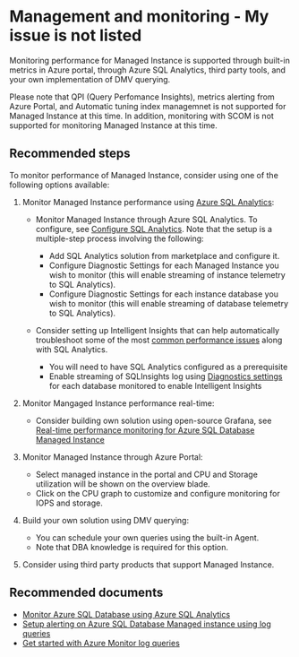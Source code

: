 <properties
	pageTitle="Management and monitoring/My issue is not listed"
	description="Management and monitoring/My issue is not listed"
	infoBubbleText="Management and monitoring/My issue is not listed"
	service="microsoft.sql"
	resource="servers"
	authors="danimir"
	ms.author="danil"
	displayOrder=""
    diagnosticScenario=""
    selfHelpType="generic"
    supportTopicIds="32637281, 32637284"
    resourceTags=""	
	productPesIds="16259"
	cloudEnvironments="public"
	articleId=""
/>

# Management and monitoring - My issue is not listed

Monitoring performance for Managed Instance is supported through built-in metrics in Azure portal, through Azure SQL Analytics, third party tools, and your own implementation of DMV querying.

Please note that QPI (Query Perfomance Insights), metrics alerting from Azure Portal, and Automatic tuning index managemnet is not supported for Managed Instance at this time. In addition, monitoring with SCOM is not supported for monitoring Managed Instance at this time.

## **Recommended steps**

To monitor performance of Managed Instance, consider using one of the following options available:

1. Monitor Managed Instance performance using [Azure SQL Analytics](https://docs.microsoft.com/azure/azure-monitor/insights/azure-sql):

	* Monitor Managed Instance through Azure SQL Analytics. To configure, see [Configure SQL Analytics](https://docs.microsoft.com/azure/azure-monitor/insights/azure-sql#configuration). Note that the setup is a multiple-step process involving the following:
		* Add SQL Analytics solution from marketplace and configure it.
		* Configure Diagnostic Settings for each Managed Instance you wish to monitor (this will enable streaming of instance telemetry to SQL Analytics). 
		* Configure Diagnostic Settings for each instance database you wish to monitor (this will enable streaming of database telemetry to SQL Analytics).

	* Consider setting up Intelligent Insights that can help automatically troubleshoot some of the most [common performance issues](https://docs.microsoft.com/azure/sql-database/sql-database-intelligent-insights-troubleshoot-performance#detectable-database-performance-patterns) along with SQL Analytics.
		* You will need to have SQL Analytics configured as a prerequisite
		* Enable streaming of SQLInsights log using [Diagnostics settings](https://docs.microsoft.com/azure/sql-database/sql-database-metrics-diag-logging#configure-streaming-of-diagnostics-telemetry-for-instance-databases) for each database monitored to enable Intelligent Insights

2. Monitor Mangaged Instance performance real-time:

	* Consider building own solution using open-source Grafana, see [Real-time performance monitoring for Azure SQL Database Managed Instance](https://techcommunity.microsoft.com/t5/DataCAT/Real-time-performance-monitoring-for-Azure-SQL-Database-Managed/ba-p/305537)

3. Monitor Managed Instance through Azure Portal:

	* Select managed instance in the portal and CPU and Storage utilization will be shown on the overview blade.
	* Click on the CPU graph to customize and configure monitoring for IOPS and storage.

4. Build your own solution using DMV querying:

	* You can schedule your own queries using the built-in Agent.
	* Note that DBA knowledge is required for this option.

5. Consider using third party products that support Managed Instance.

## **Recommended documents**

* [Monitor Azure SQL Database using Azure SQL Analytics](https://docs.microsoft.com/azure/azure-monitor/insights/azure-sql)
* [Setup alerting on Azure SQL Database Managed instance using log queries](https://docs.microsoft.com/azure/azure-monitor/insights/azure-sql#creating-alerts-for-managed-instance)
* [Get started with Azure Monitor log queries](https://docs.microsoft.com/azure/azure-monitor/log-query/get-started-queries)
